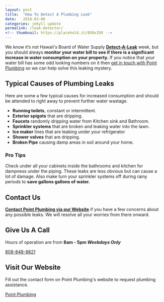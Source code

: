```yaml
---
layout: post
title:  "How To Detect A Plumbing Leak"
date:   2018-03-06
categories: jekyll update
permalink: /leak-detector/
<!-- thumbnail: https://placehold.it/850x350 -->
---
```


We know it’s not Hawaii's Board of Water Supply **[Detect-A-Leak](https://www.boardofwatersupply.com/conservation/leak-detection/detect-a-leak-week)** week, but you should always **monitor your water bill to see if there is a significant increase in water consumption on your property.** If you notice that your water bill has some odd looking numbers on it then [get in touch with Point Plumbing](https://point.plumbing) so we can help solve this leaking mystery.

## Typical Causes of Plumbing Leaks

Here are some a few typical causes for increased consumption and should be attended to right away to prevent further water wastage.

* **Running toilets**, constant or intermittent.
* **Exterior spigots** that are dripping.
* **Faucets** randomly dripping water from Kitchen sink and Bathroom.
* **Sprinkler systems** that are broken and leaking water into the lawn.
* **Ice maker** lines that are leaking under your refrigerator
* **Shower valves** that are dripping.
* **Broken Pipe** causing damp areas in soil around your home.

### Pro Tips

Check under all your cabinets inside the bathrooms and kitchen for dampness under the piping. These leaks are less obvious but can cause a lot of damage. Also make turn your sprinkler systems off during rainy periods to **save gallons gallons of water.**

## Contact Us
**[Contact Point Plumbing via our Website](https://point.plubming/contact)**
if you have a few concerns about any possible leaks. We will resolve all your worries from there onward.

## Give Us A Call
Hours of operation are from **8am - 5pm *Weekdays Only***

<a class="button large alert" href="">808-848-8821</a>

## Visit Our Website
Fill out the contact form on Point Plumbing's website to request plumbing assistance.

<a class="button large primary" href="https://point.plumbing/#contactpp">Point Plumbing</a>
